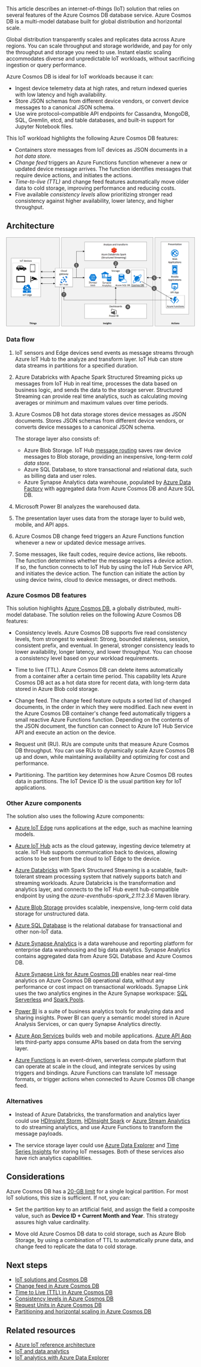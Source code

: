 <!-- cSpell:ignore khilscher Etcd Jupyter eventhubs -->

This article describes an internet-of-things (IoT) solution that relies on several features of the Azure Cosmos DB database service. Azure Cosmos DB is a multi-model database built for global distribution and horizontal scale.

Global distribution transparently scales and replicates data across Azure regions. You can scale throughput and storage worldwide, and pay for only the throughput and storage you need to use. Instant elastic scaling accommodates diverse and unpredictable IoT workloads, without sacrificing ingestion or query performance.

Azure Cosmos DB is ideal for IoT workloads because it can:

- Ingest device telemetry data at high rates, and return indexed queries with low latency and high availability.
- Store JSON schemas from different device vendors, or convert device messages to a canonical JSON schema.
- Use wire protocol–compatible API endpoints for Cassandra, MongoDB, SQL, Gremlin, etcd, and table databases, and built-in support for Jupyter Notebook files.

This IoT workload highlights the following Azure Cosmos DB features:

- Containers store messages from IoT devices as JSON documents in a *hot data store*.
- *Change feed* triggers an Azure Functions function whenever a new or updated device message arrives. The function identifies messages that require device actions, and initiates the actions.
- *Time-to-live (TTL)* and change feed features automatically move older data to cold storage, improving performance and reducing costs.
- Five available *consistency levels* allow prioritizing stronger read consistency against higher availability, lower latency, and higher throughput.

## Architecture

![Diagram that shows the role of Azure Cosmos DB in an Azure IoT solution architecture.](../media/iot-using-cosmos-db.png)

### Data flow

1. IoT sensors and Edge devices send events as message streams through Azure IoT Hub to the analyze and transform layer. IoT Hub can store data streams in partitions for a specified duration.

1. Azure Databricks with Apache Spark Structured Streaming picks up messages from IoT Hub in real time, processes the data based on business logic, and sends the data to the storage server. Structured Streaming can provide real time analytics, such as calculating moving averages or minimum and maximum values over time periods.

1. Azure Cosmos DB hot data storage stores device messages as JSON documents. Stores JSON schemas from different device vendors, or converts device messages to a canonical JSON schema.

   The storage layer also consists of:
   - Azure Blob Storage. IoT Hub [message routing](/azure/iot-hub/tutorial-routing) saves raw device messages to Blob storage, providing an inexpensive, long-term *cold data store*.
   - Azure SQL Database, to store transactional and relational data, such as billing data and user roles.
   - Azure Synapse Analytics data warehouse, populated by [Azure Data Factory](https://azure.microsoft.com/services/data-factory) with aggregated data from Azure Cosmos DB and Azure SQL DB.

1. Microsoft Power BI analyzes the warehoused data.

1. The presentation layer uses data from the storage layer to build web, mobile, and API apps.

1. Azure Cosmos DB change feed triggers an Azure Functions function whenever a new or updated device message arrives.

1. Some messages, like fault codes, require device actions, like reboots. The function determines whether the message requires a device action. If so, the function connects to IoT Hub by using the IoT Hub Service API, and initiates the device action. The function can initiate the action by using device twins, cloud to device messages, or direct methods.

### Azure Cosmos DB features

This solution highlights [Azure Cosmos DB](https://azure.microsoft.com/services/cosmos-db), a globally distributed, multi-model database. The solution relies on the following Azure Cosmos DB features:

- Consistency levels. Azure Cosmos DB supports five read consistency levels, from strongest to weakest: Strong, bounded staleness, session, consistent prefix, and eventual. In general, stronger consistency leads to lower availability, longer latency, and lower throughput. You can choose a consistency level based on your workload requirements.

- Time to live (TTL). Azure Cosmos DB can delete items automatically from a container after a certain time period. This capability lets Azure Cosmos DB act as a hot data store for recent data, with long-term data stored in Azure Blob cold storage.

- Change feed. The change feed feature outputs a sorted list of changed documents, in the order in which they were modified. Each new event in the Azure Cosmos DB container's change feed automatically triggers a small reactive Azure Functions function. Depending on the contents of the JSON document, the function can connect to Azure IoT Hub Service API and execute an action on the device.

- Request unit (RU). RUs are compute units that measure Azure Cosmos DB throughput. You can use RUs to dynamically scale Azure Cosmos DB up and down, while maintaining availability and optimizing for cost and performance.

- Partitioning. The partition key determines how Azure Cosmos DB routes data in partitions. The IoT Device ID is the usual partition key for IoT applications.

### Other Azure components

The solution also uses the following Azure components:

- [Azure IoT Edge](https://azure.microsoft.com/services/iot-edge) runs applications at the edge, such as machine learning models.

- [Azure IoT Hub](https://azure.microsoft.com/services/iot-hub) acts as the cloud gateway, ingesting device telemetry at scale. IoT Hub supports communication back to devices, allowing actions to be sent from the cloud to IoT Edge to the device.

- [Azure Databricks](https://azure.microsoft.com/services/databricks) with Spark Structured Streaming is a scalable, fault-tolerant stream processing system that natively supports batch and streaming workloads. Azure Databricks is the transformation and analytics layer, and connects to the IoT Hub event hub-compatible endpoint by using the *azure-eventhubs-spark_2.11:2.3.6* Maven library.

- [Azure Blob Storage](https://azure.microsoft.com/services/storage/blobs) provides scalable, inexpensive, long-term cold data storage for unstructured data.

- [Azure SQL Database](/azure/sql-database/sql-database-technical-overview) is the relational database for transactional and other non-IoT data.

- [Azure Synapse Analytics](https://azure.microsoft.com/services/synapse-analytics) is a data warehouse and reporting platform for enterprise data warehousing and big data analytics. Synapse Analytics contains aggregated data from Azure SQL Database and Azure Cosmos DB.

  [Azure Synapse Link for Azure Cosmos DB](/azure/cosmos-db/synapse-link) enables near real-time analytics on Azure Cosmos DB operational data, without any performance or cost impact on transactional workloads. Synapse Link uses the two analytics engines in the Azure Synapse workspace: [SQL Serverless](/azure/synapse-analytics/sql/on-demand-workspace-overview) and [Spark Pools](/azure/synapse-analytics/spark/apache-spark-overview).

- [Power BI](https://powerbi.microsoft.com) is a suite of business analytics tools for analyzing data and sharing insights. Power BI can query a semantic model stored in Azure Analysis Services, or can query Synapse Analytics directly.

- [Azure App Services](/azure/app-service/app-service-web-overview) builds web and mobile applications. [Azure API App](https://azure.microsoft.com/services/app-service/api) lets third-party apps consume APIs based on data from the serving layer.

- [Azure Functions](https://azure.microsoft.com/services/functions) is an event-driven, serverless compute platform that can operate at scale in the cloud, and integrate services by using triggers and bindings. Azure Functions can translate IoT message formats, or trigger actions when connected to Azure Cosmos DB change feed.

### Alternatives

- Instead of Azure Databricks, the transformation and analytics layer could use [HDInsight Storm](/azure/hdinsight/storm/apache-storm-overview), [HDInsight Spark](/azure/hdinsight/spark/apache-spark-overview) or [Azure Stream Analytics](https://azure.microsoft.com/services/stream-analytics) to do streaming analytics, and use Azure Functions to transform the message payloads.

- The service storage layer could use [Azure Data Explorer](https://azure.microsoft.com/services/data-explorer) and [Time Series Insights](https://azure.microsoft.com/services/time-series-insights) for storing IoT messages. Both of these services also have rich analytics capabilities.

## Considerations

Azure Cosmos DB has a [20-GB limit](/azure/cosmos-db/partitioning-overview) for a single logical partition. For most IoT solutions, this size is sufficient. If not, you can:

  - Set the partition key to an artificial field, and assign the field a composite value, such as **Device ID + Current Month and Year**. This strategy assures high value cardinality.
  
  - Move old Azure Cosmos DB data to cold storage, such as Azure Blob Storage, by using a combination of TTL to automatically prune data, and change feed to replicate the data to cold storage.

## Next steps

- [IoT solutions and Cosmos DB](https://techcommunity.microsoft.com/t5/internet-of-things/iot-solutions-and-azure-cosmos-db/ba-p/1015605)
- [Change feed in Azure Cosmos DB](/azure/cosmos-db/change-feed)
- [Time to Live (TTL) in Azure Cosmos DB](/azure/cosmos-db/time-to-live)
- [Consistency levels in Azure Cosmos DB](/azure/cosmos-db/consistency-levels)
- [Request Units in Azure Cosmos DB](/azure/cosmos-db/request-units)
- [Partitioning and horizontal scaling in Azure Cosmos DB](/azure/cosmos-db/partition-data)

## Related resources

- [Azure IoT reference architecture](../../reference-architectures/iot.yml)
- [IoT and data analytics](../../example-scenario/data/big-data-with-iot.yml)
- [IoT analytics with Azure Data Explorer](iot-azure-data-explorer.yml)